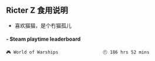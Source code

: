 ## Ricter Z 食用说明
- 喜欢猫猫，是个冇猫孤儿

<!-- steam-box start -->
#### - Steam playtime leaderboard
```text
🎮 World of Warships                 🕘 186 hrs 52 mins
```
<!-- Powered by https://github.com/YouEclipse/steam-box . -->
<!-- steam-box end -->
